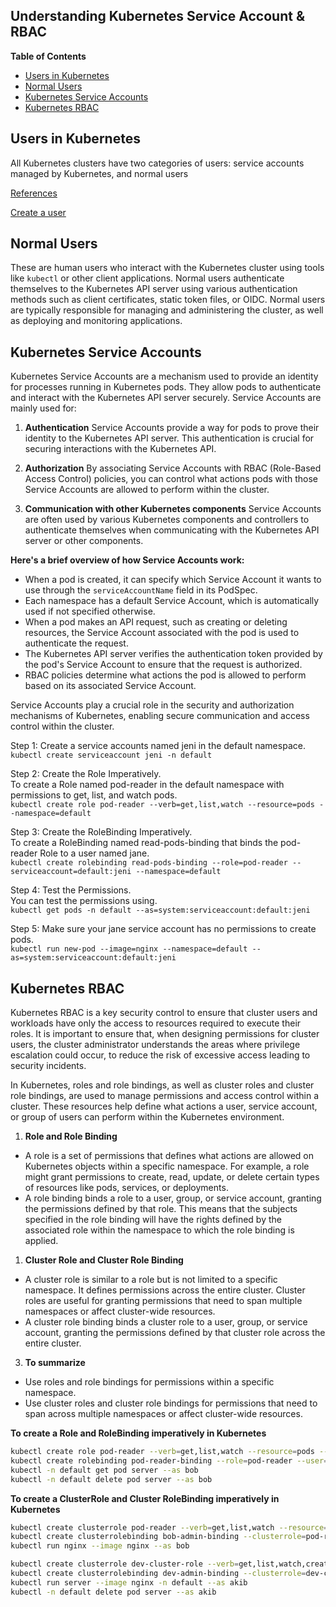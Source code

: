 <h2> Understanding Kubernetes Service Account & RBAC </h2>

**Table of Contents**
- [Users in Kubernetes](#users-in-kubernetes)
- [Normal Users](#normal-users)
- [Kubernetes Service Accounts](#kubernetes-service-accounts)
- [Kubernetes RBAC](#kubernetes-rbac)

## Users in Kubernetes 
All Kubernetes clusters have two categories of users: service accounts managed by Kubernetes, and normal users

[References](https://kubernetes.io/docs/reference/access-authn-authz/authentication/)

[Create a user](https://github.com/nasirnjs/kubernetes/blob/main/k8s-cheat-sheet/issue-certificate-for-user.md)

## Normal Users
These are human users who interact with the Kubernetes cluster using tools like `kubectl` or other client applications. Normal users authenticate themselves to the Kubernetes API server using various authentication methods such as client certificates, static token files, or OIDC. Normal users are typically responsible for managing and administering the cluster, as well as deploying and monitoring applications.


## Kubernetes Service Accounts

Kubernetes Service Accounts are a mechanism used to provide an identity for processes running in Kubernetes pods. They allow pods to authenticate and interact with the Kubernetes API server securely. Service Accounts are mainly used for:

1. **Authentication**
Service Accounts provide a way for pods to prove their identity to the Kubernetes API server. This authentication is crucial for securing interactions with the Kubernetes API.

2. **Authorization**
By associating Service Accounts with RBAC (Role-Based Access Control) policies, you can control what actions pods with those Service Accounts are allowed to perform within the cluster.

3. **Communication with other Kubernetes components**
Service Accounts are often used by various Kubernetes components and controllers to authenticate themselves when communicating with the Kubernetes API server or other components.

**Here's a brief overview of how Service Accounts work:**

- When a pod is created, it can specify which Service Account it wants to use through the `serviceAccountName` field in its PodSpec.
- Each namespace has a default Service Account, which is automatically used if not specified otherwise.
- When a pod makes an API request, such as creating or deleting resources, the Service Account associated with the pod is used to authenticate the request.
- The Kubernetes API server verifies the authentication token provided by the pod's Service Account to ensure that the request is authorized.
- RBAC policies determine what actions the pod is allowed to perform based on its associated Service Account.

Service Accounts play a crucial role in the security and authorization mechanisms of Kubernetes, enabling secure communication and access control within the cluster.

Step 1: Create a  service accounts named jeni in the default namespace.\
`kubectl create serviceaccount jeni -n default`

Step 2: Create the Role Imperatively.\
To create a Role named pod-reader in the default namespace with permissions to get, list, and watch pods.\
`kubectl create role pod-reader --verb=get,list,watch --resource=pods --namespace=default`

Step 3: Create the RoleBinding Imperatively.\
To create a RoleBinding named read-pods-binding that binds the pod-reader Role to a user named jane.\
`kubectl create rolebinding read-pods-binding --role=pod-reader --serviceaccount=default:jeni --namespace=default`

Step 4: Test the Permissions.\
You can test the permissions using.\
`kubectl get pods -n default --as=system:serviceaccount:default:jeni`

Step 5: Make sure your jane service account has no permissions to create pods.\
`kubectl run new-pod --image=nginx --namespace=default --as=system:serviceaccount:default:jeni`


## Kubernetes RBAC
Kubernetes RBAC is a key security control to ensure that cluster users and workloads have only the access to resources required to execute their roles. It is important to ensure that, when designing permissions for cluster users, the cluster administrator understands the areas where privilege escalation could occur, to reduce the risk of excessive access leading to security incidents.

In Kubernetes, roles and role bindings, as well as cluster roles and cluster role bindings, are used to manage permissions and access control within a cluster. These resources help define what actions a user, service account, or group of users can perform within the Kubernetes environment.

1. **Role and Role Binding** 
- A role is a set of permissions that defines what actions are allowed on Kubernetes objects within a specific namespace. For example, a role might grant permissions to create, read, update, or delete certain types of resources like pods, services, or deployments.
- A role binding binds a role to a user, group, or service account, granting the permissions defined by that role. This means that the subjects specified in the role binding will have the rights defined by the associated role within the namespace to which the role binding is applied.

1. **Cluster Role and Cluster Role Binding**

- A cluster role is similar to a role but is not limited to a specific namespace. It defines permissions across the entire cluster. Cluster roles are useful for granting permissions that need to span multiple namespaces or affect cluster-wide resources.
- A cluster role binding binds a cluster role to a user, group, or service account, granting the permissions defined by that cluster role across the entire cluster.

3. **To summarize**

- Use roles and role bindings for permissions within a specific namespace.
- Use cluster roles and cluster role bindings for permissions that need to span across multiple namespaces or affect cluster-wide resources.

**To create a Role and RoleBinding imperatively in Kubernetes**
```bash
kubectl create role pod-reader --verb=get,list,watch --resource=pods --namespace=default
kubectl create rolebinding pod-reader-binding --role=pod-reader --user=bob --namespace=default
kubectl -n default get pod server --as bob
kubectl -n default delete pod server --as bob
```

**To create a ClusterRole and Cluster RoleBinding imperatively in Kubernetes**

```bash
kubectl create clusterrole pod-reader --verb=get,list,watch --resource=pods
kubectl create clusterrolebinding bob-admin-binding --clusterrole=pod-reader --user=bob
kubectl run nginx --image nginx --as bob
```

```bash
kubectl create clusterrole dev-cluster-role --verb=get,list,watch,create --resource=pods
kubectl create clusterrolebinding dev-admin-binding --clusterrole=dev-cluster-role --user=akib
kubectl run server --image nginx -n default --as akib
kubectl -n default delete pod server --as akib
```
